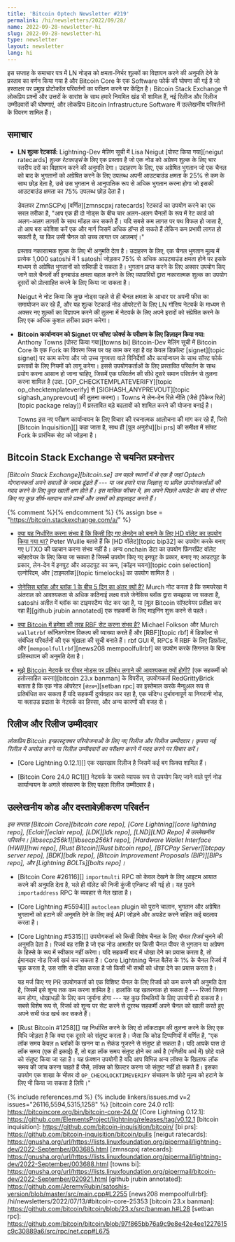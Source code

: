```yaml
---
title: 'Bitcoin Optech Newsletter #219'
permalink: /hi/newsletters/2022/09/28/
name: 2022-09-28-newsletter-hi
slug: 2022-09-28-newsletter-hi
type: newsletter
layout: newsletter
lang: hi
---
```

इस सप्ताह के समाचार पत्र में LN नोड्स को क्षमता-निर्भर शुल्कों का विज्ञापन करने की अनुमति देने के प्रस्ताव का
वर्णन किया गया है और Bitcoin Core के एक Software फोर्क की घोषणा की गई है जो हस्ताक्षर पर प्रमुख
प्रोटोकॉल परिवर्तनों का परीक्षण करने पर केंद्रित है। Bitcoin Stack Exchange से लोकप्रिय प्रश्नों और उत्तरों के
सारांश के साथ हमारे नियमित खंड भी शामिल हैं, नई रिलीज और रिलीज उम्मीदवारों की घोषणाएं, और लोकप्रिय
Bitcoin Infrastructure Software में उल्लेखनीय परिवर्तनों के विवरण शामिल हैं।

## समाचार

- **LN शुल्क रेटकार्ड:** Lightning-Dev मेलिंग सूची में Lisa Neigut [पोस्ट किया गया][neigut ratecards]
  *शुल्क रेटकार्ड्स* के लिए एक प्रस्ताव है जो एक नोड को अग्रेषण शुल्क के लिए चार स्तरीय दरों का विज्ञापन करने की
  अनुमति देगा। उदाहरण के लिए, एक अग्रेषित भुगतान जो एक चैनल को बाद के भुगतानों को अग्रेषित करने के लिए उपलब्ध
  अपनी आउटबाउंड क्षमता के 25% से कम के साथ छोड़ देता है, उसे उस भुगतान से आनुपातिक रूप से अधिक
  भुगतान करना होगा जो इसकी आउटबाउंड क्षमता का 75% उपलब्ध छोड़ देता है।

  डेवलपर ZmnSCPxj [वर्णित][zmnscpxj ratecards] रेटकार्ड का उपयोग करने का एक सरल तरीका है,
  "आप एक ही दो नोड्स के बीच चार अलग-अलग चैनलों के रूप में रेट कार्ड को अलग-अलग लागतों के साथ
  मॉडल कर सकते हैं। यदि सबसे कम लागत पर पथ विफल हो जाता है, तो आप बस कोशिश करें एक और
  मार्ग जिसमें अधिक हॉप्स हो सकते हैं लेकिन कम प्रभावी लागत हो सकती है, या फिर उसी चैनल को
  उच्च लागत पर आज़माएं।"

  प्रस्ताव नकारात्मक शुल्क के लिए भी अनुमति देता है। उदाहरण के लिए, एक चैनल भुगतान मूल्य
  में प्रत्येक 1,000 satoshi में 1 satoshi जोड़कर 75% से अधिक आउटबाउंड क्षमता होने पर
  इसके माध्यम से अग्रेषित भुगतानों को सब्सिडी दे सकता है। भुगतान प्राप्त करने के लिए अक्सर उपयोग किए
  जाने वाले चैनलों की इनबाउंड क्षमता बहाल करने के लिए व्यापारियों द्वारा नकारात्मक शुल्क का उपयोग
  दूसरों को प्रोत्साहित करने के लिए किया जा सकता है।

  Neigut ने नोट किया कि कुछ नोड्स पहले से ही चैनल क्षमता के आधार पर अपनी फीस का
  समायोजन कर रहे हैं, और यह शुल्क रेटकार्ड नोड ऑपरेटरों के लिए LN गॉसिप नेटवर्क के
  माध्यम से अक्सर नए शुल्कों का विज्ञापन करने की तुलना में नेटवर्क के लिए अपने इरादों को
  संप्रेषित करने के लिए एक अधिक कुशल तरीका प्रदान करेगा।

- **Bitcoin कार्यान्वयन को Signet पर सॉफ्ट फोर्क्स के परीक्षण के लिए डिज़ाइन किया गया:**
  Anthony Towns [पोस्ट किया गया][towns bi] Bitcoin-Dev मेलिंग सूची में Bitcoin Core के एक
  Fork का विवरण जिस पर वह काम कर रहा है वह केवल डिफ़ॉल्ट [signet][topic signet] पर काम करेगा
  और जो उच्च गुणवत्ता वाले विनिर्देशों और कार्यान्वयन के साथ सॉफ्ट फोर्क प्रस्तावों के लिए नियमों को लागू
  करेगा। इससे उपयोगकर्ताओं के लिए प्रस्तावित परिवर्तन के साथ प्रयोग करना आसान हो जाना चाहिए, जिसमें एक
  परिवर्तन की सीधे दूसरे समान परिवर्तन से तुलना करना शामिल है (उदा. [OP_CHECKTEMPLATEVERIFY][topic op_checktemplateverify]
  से [SIGHASH_ANYPREVOUT][topic sighash_anyprevout] की तुलना करना)।
  Towns ने लेन-देन रिले नीति (जैसे [पैकेज रिले][topic package relay]) में प्रस्तावित बड़े बदलावों
  को शामिल करने की योजना बनाई है।

  Towns इस नए परीक्षण कार्यान्वयन के लिए विचार की रचनात्मक आलोचना की मांग कर रहे हैं, जिसे
  [Bitcoin Inquisition][] कहा जाता है, साथ ही [पुल अनुरोध][bi prs] की समीक्षा में
  सॉफ्ट Fork के प्रारंभिक सेट को जोड़ना है।

## Bitcoin Stack Exchange से चयनित प्रश्नोत्तर

*[Bitcoin Stack Exchange][bitcoin.se] उन पहले स्थानों में से एक है जहां Optech योगदानकर्ता
अपने सवालों के जवाब ढूंढते हैं --- या जब हमारे पास जिज्ञासु या भ्रमित उपयोगकर्ताओं की मदद करने के लिए कुछ
खाली क्षण होते हैं। इस मासिक फीचर में, हम अपने पिछले अपडेट के बाद से पोस्ट किए गए कुछ शीर्ष-मतदान वाले
प्रश्नों और उत्तरों को हाइलाइट करते हैं।*

{% comment %}<!-- https://bitcoin.stackexchange.com/search?tab=votes&q=created%3a1m..%20is%3aanswer -->{% endcomment %}
{% assign bse = "https://bitcoin.stackexchange.com/a/" %}

- [<!--is-it-possible-to-determine-whether-an-hd-wallet-was-used-to-create-a-given-transaction--> क्या यह निर्धारित करना संभव है कि किसी दिए गए लेनदेन को बनाने के लिए HD वॉलेट का उपयोग किया गया था?]({{bse}}115311)
  Peter Wuille बताते हैं कि [HD वॉलेट][topic bip32] का उपयोग करके बनाए गए UTXO की पहचान करना संभव नहीं है।
  अन्य onchain डेटा का उपयोग फ़िंगरप्रिंट वॉलेट सॉफ़्टवेयर के लिए किया जा सकता है जिसमें उपयोग किए गए इनपुट
  के प्रकार, बनाए गए आउटपुट के प्रकार, लेन-देन में इनपुट और आउटपुट का क्रम, [कॉइन चयन][topic coin selection]
  एल्गोरिदम, और [टाइमलॉक][topic timelocks] का उपयोग शामिल है ।

- [<!--why-is-there-a-5-day-gap-between-the-genesis-block-and-block-1--> जेनेसिस ब्लॉक और ब्लॉक 1 के बीच 5 दिन का अंतर क्यों है?]({{bse}}115344)
  Murch नोट करता है कि समयरेखा में अंतराल को आवश्यकता से अधिक कठिनाई लक्ष्य वाले जेनेसिस ब्लॉक द्वारा
  समझाया जा सकता है, satoshi अतीत में ब्लॉक का टाइमस्टैम्प सेट कर रहा है, या
  [मूल Bitcoin सॉफ़्टवेयर प्रतीक्षा कर रहा है][github jrubin annotated] एक सहकर्मी के लिए
  माइनिंग शुरू करने से पहले।

- [<!--is-it-possible-to-set-rbf-as-always-on-in-bitcoind--> क्या Bitcoin में हमेशा की तरह RBF सेट करना संभव है?]({{bse}}115360)
  Michael Folkson और Murch `walletrbf` कॉन्फ़िगरेशन विकल्प की व्याख्या
  करते हैं और [RBF][topic rbf] में डिफ़ॉल्ट से संबंधित परिवर्तनों की एक श्रृंखला की सूची बनाते हैं। rbf GUI में, RPCs में RBF के लिए डिफ़ॉल्ट, और [`mempoolfullrbf`][news208 mempoolfullrbf] का
  उपयोग करके सिगनल के बिना प्रतिस्थापन की अनुमति देता है।

- [<!--why-would-i-need-to-ban-peer-nodes-on-the-bitcoin-network--> मुझे Bitcoin नेटवर्क पर पीयर नोड्स पर प्रतिबंध लगाने की आवश्यकता क्यों होगी?]({{bse}}115183)
  [एक सहकर्मी को हतोत्साहित करना][bitcoin 23.x banman] के विपरीत, उपयोगकर्ता RedGrittyBrick बताता है कि एक
  नोड ऑपरेटर [`सेटबन`][setban rpc] का इस्तेमाल करके मैन्युअल रूप से प्रतिबंधित कर सकता हैं यदि सहकर्मी दुर्व्यवहार कर रहा है, एक संदिग्ध दुर्भावनापूर्ण या निगरानी नोड, या क्लाउड प्रदाता के नेटवर्क का हिस्सा, और अन्य कारणों की वजह से।

## रिलीज और रिलीज उम्मीदवार

*लोकप्रिय Bitcoin इन्फ्रास्ट्रक्चर परियोजनाओं के लिए नए रिलीज और रिलीज उम्मीदवार। कृपया नई रिलीज़ में
अपग्रेड करने या रिलीज़ उम्मीदवारों का परीक्षण करने में मदद करने पर विचार करें।*

- [Core Lightning 0.12.1][] एक रखरखाव रिलीज है जिसमें कई बग फिक्स शामिल हैं।

- [Bitcoin Core 24.0 RC1][] नेटवर्क के सबसे व्यापक रूप से उपयोग किए जाने वाले पूर्ण नोड कार्यान्वयन के अगले
  संस्करण के लिए पहला रिलीज उम्मीदवार है।

## उल्लेखनीय कोड और दस्तावेज़ीकरण परिवर्तन

*इस सप्ताह [Bitcoin Core][bitcoin core repo], [Core Lightning][core lightning repo],
[Eclair][eclair repo], [LDK][ldk repo], [LND][LND Repo] में उल्लेखनीय परिवर्तन।
[libsecp256k1][libsecp256k1 repo], [Hardware Wallet Interface (HWI)][hwi repo],
[Rust Bitcoin][Rust bitcoin repo], [BTCPay Server][btcpay server repo],
[BDK][bdk repo], [Bitcoin Improvement Proposals (BIP)][BIPs repo], और
[Lightning BOLTs][bolts repo]।*

- [Bitcoin Core #26116][] `importmulti` RPC को केवल देखने के लिए आइटम आयात करने की अनुमति
  देता है, भले ही वॉलेट की निजी कुंजी एन्क्रिप्ट की गई हो। यह पुराने `importaddress` RPC के व्यवहार से मेल खाता है।

- [Core Lightning #5594][] `autoclean` plugin को पुराने चालान, भुगतान और अग्रेषित भुगतानों को हटाने
  की अनुमति देने के लिए कई API जोड़ने और अपडेट करने सहित कई बदलाव करता है।

- [Core Lightning #5315][] उपयोगकर्ता को किसी विशेष चैनल के लिए *चैनल रिजर्व* चुनने की अनुमति देता है।
  रिजर्व वह राशि है जो एक नोड आमतौर पर किसी चैनल पीयर से भुगतान या अग्रेषण के हिस्से के रूप में स्वीकार नहीं करेगा।
  यदि सहकर्मी बाद में धोखा देने का प्रयास करता है, तो ईमानदार नोड रिजर्व खर्च कर सकता है। Core Lightning चैनल
  बैलेंस के 1% के चैनल रिजर्व में चूक करता है, उस राशि से दंडित करता है जो किसी भी साथी को धोखा देने का
  प्रयास करता है।

  यह मर्ज किए गए PR उपयोगकर्ता को एक विशिष्ट चैनल के लिए रिजर्व को कम करने की अनुमति
  देता है, जिसमें इसे शून्य तक कम करना शामिल है। हालांकि यह खतरनाक हो सकता है --- रिजर्व
  जितना कम होगा, धोखाधड़ी के लिए कम जुर्माना होगा --- यह कुछ स्थितियों के लिए उपयोगी हो सकता है।
  सबसे विशेष रूप से, रिजर्व को शून्य पर सेट करने से दूरस्थ सहकर्मी अपने चैनल को खाली
  करते हुए अपने सभी फंड खर्च कर सकते हैं।

- [Rust Bitcoin #1258][] यह निर्धारित करने के लिए दो लॉकटाइम की तुलना करने के लिए एक विधि जोड़ता है कि क्या एक दूसरे को
  संतुष्ट करता है। जैसा कि कोड टिप्पणियों में वर्णित है, "एक लॉक समय केवल n ब्लॉकों के खनन या n सेकंड
  गुजरने से संतुष्ट हो सकता है। यदि आपके पास दो लॉक समय (एक ही इकाई) हैं, तो बड़ा लॉक समय संतुष्ट
  होने का अर्थ है (गणितीय अर्थ में) छोटे वाले को संतुष्ट किया जा रहा है। यह फ़ंक्शन उपयोगी है यदि आप
  विभिन्न अन्य लॉक्स के खिलाफ लॉक समय की जांच करना चाहते हैं जैसे, लॉक्स को फ़िल्टर करना जो संतुष्ट नहीं
  हो सकते हैं। इसका उपयोग एक शाखा के भीतर दो `OP_CHECKLOCKTIMEVERIFY` संचालन के छोटे मूल्य को
  हटाने के लिए भी किया जा सकता है लिपि।"

{% include references.md %}
{% include linkers/issues.md v=2 issues="26116,5594,5315,1258" %}
[bitcoin core 24.0 rc1]: https://bitcoincore.org/bin/bitcoin-core-24.0/
[Core Lightning 0.12.1]: https://github.com/ElementsProject/lightning/releases/tag/v0.12.1
[bitcoin inquisition]: https://github.com/bitcoin-inquisition/bitcoin/
[bi prs]: https://github.com/bitcoin-inquisition/bitcoin/pulls
[neigut ratecards]: https://gnusha.org/url/https://lists.linuxfoundation.org/pipermail/lightning-dev/2022-September/003685.html
[zmnscpxj ratecards]: https://gnusha.org/url/https://lists.linuxfoundation.org/pipermail/lightning-dev/2022-September/003688.html
[towns bi]: https://gnusha.org/url/https://lists.linuxfoundation.org/pipermail/bitcoin-dev/2022-September/020921.html
[github jrubin annotated]: https://github.com/JeremyRubin/satoshis-version/blob/master/src/main.cpp#L2255
[news208 mempoolfullrbf]: /hi/newsletters/2022/07/13/#bitcoin-core-25353
[bitcoin 23.x banman]: https://github.com/bitcoin/bitcoin/blob/23.x/src/banman.h#L28
[setban rpc]: https://github.com/bitcoin/bitcoin/blob/97f865bb76a9c9e8e42e4ee1227615c9c30889a6/src/rpc/net.cpp#L675
